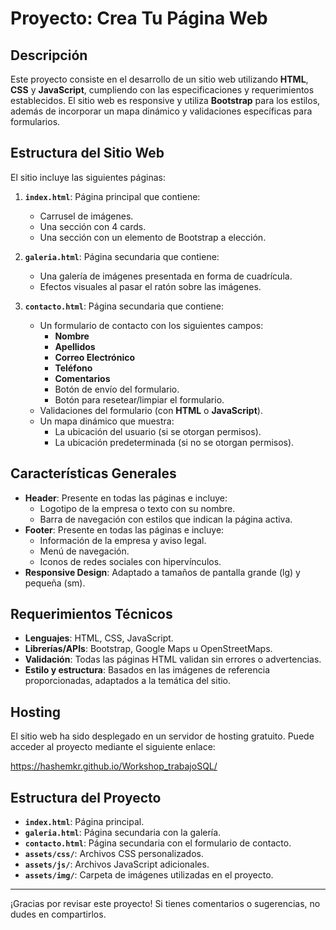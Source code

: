 # Proyecto: Crea Tu Página Web

## Descripción
Este proyecto consiste en el desarrollo de un sitio web utilizando **HTML**, **CSS** y **JavaScript**, cumpliendo con las especificaciones y requerimientos establecidos. El sitio web es responsive y utiliza **Bootstrap** para los estilos, además de incorporar un mapa dinámico y validaciones específicas para formularios.

## Estructura del Sitio Web
El sitio incluye las siguientes páginas:

1. **`index.html`**: Página principal que contiene:
   - Carrusel de imágenes.
   - Una sección con 4 cards.
   - Una sección con un elemento de Bootstrap a elección.

2. **`galeria.html`**: Página secundaria que contiene:
   - Una galería de imágenes presentada en forma de cuadrícula.
   - Efectos visuales al pasar el ratón sobre las imágenes.

3. **`contacto.html`**: Página secundaria que contiene:
   - Un formulario de contacto con los siguientes campos:
     - **Nombre**
     - **Apellidos**
     - **Correo Electrónico**
     - **Teléfono**
     - **Comentarios**
     - Botón de envío del formulario.
     - Botón para resetear/limpiar el formulario.
   - Validaciones del formulario (con **HTML** o **JavaScript**).
   - Un mapa dinámico que muestra:
     - La ubicación del usuario (si se otorgan permisos).
     - La ubicación predeterminada (si no se otorgan permisos).

## Características Generales
- **Header**: Presente en todas las páginas e incluye:
  - Logotipo de la empresa o texto con su nombre.
  - Barra de navegación con estilos que indican la página activa.
- **Footer**: Presente en todas las páginas e incluye:
  - Información de la empresa y aviso legal.
  - Menú de navegación.
  - Iconos de redes sociales con hipervínculos.
- **Responsive Design**: Adaptado a tamaños de pantalla grande (lg) y pequeña (sm).

## Requerimientos Técnicos
- **Lenguajes**: HTML, CSS, JavaScript.
- **Librerías/APIs**: Bootstrap, Google Maps u OpenStreetMaps.
- **Validación**: Todas las páginas HTML validan sin errores o advertencias.
- **Estilo y estructura**: Basados en las imágenes de referencia proporcionadas, adaptados a la temática del sitio.

## Hosting
El sitio web ha sido desplegado en un servidor de hosting gratuito. Puede acceder al proyecto mediante el siguiente enlace:

https://hashemkr.github.io/Workshop_trabajoSQL/

## Estructura del Proyecto
- **`index.html`**: Página principal.
- **`galeria.html`**: Página secundaria con la galería.
- **`contacto.html`**: Página secundaria con el formulario de contacto.
- **`assets/css/`**: Archivos CSS personalizados.
- **`assets/js/`**: Archivos JavaScript adicionales.
- **`assets/img/`**: Carpeta de imágenes utilizadas en el proyecto.

---

¡Gracias por revisar este proyecto! Si tienes comentarios o sugerencias, no dudes en compartirlos.